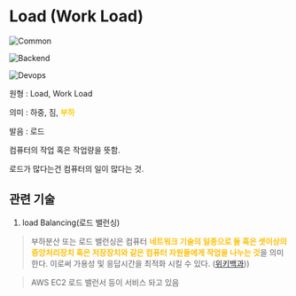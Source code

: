 <d-title>

# Load (Work Load)

</d-title>

<d-label>

<d-inner>

![Common](../2TAT1C/Label_Common.png)

</d-inner>

<d-inner>

![Backend](../2TAT1C/Label_Backend.png)

</d-inner>

<d-inner>

![Devops](../2TAT1C/Label_Devops.png)

</d-inner>

</d-label>

<d-origin>

원형 : Load, Work Load

</d-origin>

<d-mean>

의미 : 하중, 짐, <span style='color:#FFCC00; font-weight:bold;'>부하</span>

</d-mean>

<d-pronunciation>

발음 : 로드

</d-pronunciation>

<d-content>

컴퓨터의 작업 혹은 작업량을 뜻함.

로드가 많다는건 컴퓨터의 일이 많다는 것.

</d-content>

<d-relation>

## 관련 기술

<d-inner>

1. load Balancing(로드 밸런싱)

</d-inner>

> 부하분산 또는 로드 밸런싱은 컴퓨터 <span style="color:#FFBF00; font-weight:bold;">네트워크 기술의 일종으로 둘 혹은 셋이상의 중앙처리장치 혹은 저장장치와 같은 컴퓨터 자원들에게 작업을 나누는 것</span>을 의미한다. 이로써 가용성 및 응답시간을 최적화 시킬 수 있다. ([위키백과](https://ko.wikipedia.org/wiki/%EB%B6%80%ED%95%98%EB%B6%84%EC%82%B0)))

> AWS EC2 로드 밸런서 등이 서비스 돠고 있음

</d-relation>
